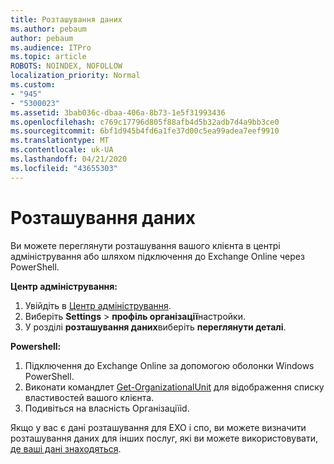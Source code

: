 ```yaml
---
title: Розташування даних
ms.author: pebaum
author: pebaum
ms.audience: ITPro
ms.topic: article
ROBOTS: NOINDEX, NOFOLLOW
localization_priority: Normal
ms.custom:
- "945"
- "5300023"
ms.assetid: 3bab036c-dbaa-406a-8b73-1e5f31993436
ms.openlocfilehash: c769c17796d805f88afb4d5b32adb7d4a9bb3ce0
ms.sourcegitcommit: 6bf1d945b4fd6a1fe37d00c5ea99adea7eef9910
ms.translationtype: MT
ms.contentlocale: uk-UA
ms.lasthandoff: 04/21/2020
ms.locfileid: "43655303"
---
```

# <a name="data-location"></a>Розташування даних

Ви можете переглянути розташування вашого клієнта в центрі адміністрування або шляхом підключення до Exchange Online через PowerShell.


**Центр адміністрування:**
1. Увійдіть в [Центр адміністрування](https://admin.microsoft.com/Adminportal/Home).
2. Виберіть **Settings** > **профіль організації**настройки.
3. У розділі **розташування даних**виберіть **переглянути деталі**.


**Powershell:**
1. Підключення до Exchange Online за допомогою оболонки Windows PowerShell.
2. Виконати командлет [Get-OrganizationalUnit](https://docs.microsoft.com/powershell/module/exchange/active-directory/get-organizationalunit) для відображення списку властивостей вашого клієнта. 
3. Подивіться на власність Організаціїid.

Якщо у вас є дані розташування для EXO і спо, ви можете визначити розташування даних для інших послуг, які ви можете використовувати, [де ваші дані знаходяться](https://products.office.com/where-is-your-data-located).